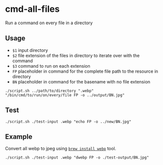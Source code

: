 # cmd-all-files

Run a command on every file in a directory

## Usage

- `$1` input directory
- `$2` file extension of the files in directory to iterate over with the command
- `$3` command to run on each extension
- `FP` placeholder in command for the complete file path to the resource in directory
- `BN` placeholder in command for the basename with no file extension

```
./script.sh ../path/to/directory ".webp" "/bin/cmd/to/run/on/every/file FP -o ../output/BN.jpg"
```

## Test

```
./script.sh ./test-input .webp "echo FP -o ../new/BN.jpg"
```

## Example

Convert all webp to jpeg using [`brew install webp`](https://www.majilesh.com/convert-webp/) tool.

```
./script.sh ./test-input .webp "dwebp FP -o ./test-output/BN.jpg"
```
